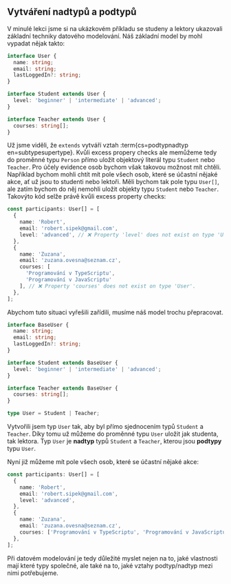 ## Vytváření nadtypů a podtypů

V minulé lekci jsme si na ukázkovém příkladu se studeny a lektory ukazovali základní techniky datového modelování. Náš základní model by mohl vypadat nějak takto:

```ts
interface User {
  name: string;
  email: string;
  lastLoggedIn?: string;
}

interface Student extends User {
  level: 'beginner' | 'intermediate' | 'advanced';
}

interface Teacher extends User {
  courses: string[];
}
```

Už jsme viděli, že `extends` vytváří vztah :term{cs=podtypnadtyp en=subtypesupertype}. Kvůli excess propery checks ale memůžeme tedy do proměnné typu `Person` přímo uložit objektový literál typu `Student` nebo `Teacher`. Pro účely evidence osob bychom však takovou možnost mít chtěli. Například bychom mohli chtít mít pole všech osob, které se účastní nějaké akce, ať už jsou to studenti nebo lektoři. Měli bychom tak pole typu `User[]`, ale zatím bychom do něj nemohli uložit objekty typu `Student` nebo `Teacher`. Takovýto kód selže právě kvůli excess property checks:

```ts
const participants: User[] = [
  {
    name: 'Robert',
    email: 'robert.sipek@gmail.com',
    level: 'advanced', // ❌ Property 'level' does not exist on type 'User'.
  },
  {
    name: 'Zuzana',
    email: 'zuzana.ovesna@seznam.cz',
    courses: [
      'Programování v TypeScriptu',
      'Programování v JavaScriptu'
    ], // ❌ Property 'courses' does not exist on type 'User'.
  },
];
```

Abychom tuto situaci vyřešili zařídili, musíme náš model trochu přepracovat.

```ts
interface BaseUser {
  name: string;
  email: string;
  lastLoggedIn?: string;
}

interface Student extends BaseUser {
  level: 'beginner' | 'intermediate' | 'advanced';
}

interface Teacher extends BaseUser {
  courses: string[];
}

type User = Student | Teacher;
```

Vytvořili jsem typ `User` tak, aby byl přímo sjednocením typů `Student` a `Teacher`. Díky tomu už můžeme do proměnné typu `User` uložit jak studenta, tak lektora. Typ `User` je **nadtyp**  typů `Student` a `Teacher`, kterou jsou **podtypy** typu `User`.

Nyní již můžeme mít pole všech osob, které se účastní nějaké akce:

```ts
const participants: User[] = [
  {
    name: 'Robert',
    email: 'robert.sipek@gmail.com',
    level: 'advanced',
  },
  {
    name: 'Zuzana',
    email: 'zuzana.ovesna@seznam.cz',
    courses: ['Programování v TypeScriptu', 'Programování v JavaScriptu'],
  },
];
```

Při datovém modelování je tedy důležité myslet nejen na to, jaké vlastnosti mají které typy společné, ale také na to, jaké vztahy podtyp/nadtyp mezi nimi potřebujeme.
